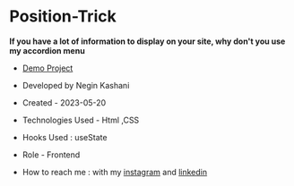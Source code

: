 # Position-Trick

**If you have a lot of information to display on your site, why don't you use my accordion menu**



- [Demo Project]()

- Developed by Negin Kashani

- Created - 2023-05-20

- Technologies Used - Html ,CSS 

- Hooks Used : useState 

- Role - Frontend

- How to reach me : with my [instagram](https://instagram.com/negin_kashweb?igshid=NTc4MTIwNjQ2YQ==
) and [linkedin](https://www.linkedin.com/in/negin-kashani-567840b8)
